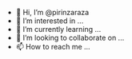 - 👋 Hi, I’m @pirinzaraza
- 👀 I’m interested in ...
- 🌱 I’m currently learning ...
- 💞️ I’m looking to collaborate on ...
- 📫 How to reach me ...

<!---
pirinzaraza/pirinzaraza is a ✨ special ✨ repository because its `README.md` (this file) appears on your GitHub profile.
You can click the Preview link to take a look at your changes.
--->
